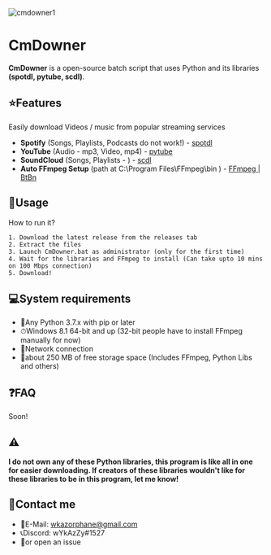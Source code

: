 
![cmdowner1](https://user-images.githubusercontent.com/81563688/232007637-46b7c90f-a715-47ac-b940-9adb972de41e.png)
# CmDowner


**CmDowner** is a open-source batch script that uses Python and its libraries **(spotdl, pytube, scdl)**.
## ⭐Features
Easily download Videos / music from popular streaming services
- **Spotify** (Songs, Playlists, Podcasts do not work!) - [spotdl](https://github.com/spotDL/spotify-downloader)
- **YouTube** (Audio - mp3, Video, mp4) - [pytube](https://github.com/pytube/pytube)
- **SoundCloud** (Songs, Playlists - ) - [scdl](https://github.com/flyingrub/scdl)
- **Auto FFmpeg Setup** (path at C:\Program Files\FFmpeg\bin ) - [FFmpeg | BtBn](https://github.com/BtbN/FFmpeg-Builds/releases/download/latest/ffmpeg-master-latest-win64-gpl.zip)


## 🔨Usage
How to run it?

    1. Download the latest release from the releases tab
    2. Extract the files 
    3. Launch CmDowner.bat as administrator (only for the first time)
    4. Wait for the libraries and FFmpeg to install (Can take upto 10 mins on 100 Mbps connection)
    5. Download!

## 💻System requirements
- 🐍Any Python 3.7.x with pip or later
- ⏱Windows 8.1 64-bit and up (32-bit people have to install FFmpeg manually for now) 
- 📶Network connection
- 💾about 250 MB of free storage space (Includes FFmpeg, Python Libs and others)

## ❓FAQ

Soon!

## ⚠
**I do not own any of these Python libraries, this program is like all in one for easier downloading. If creators of these libraries wouldn't like for these libraries to be in this program, let me know!**

## 💬Contact me
- 📩E-Mail: wkazorphane@gmail.com
- 📞Discord: wYkAzZy#1527
- 🍴or open an issue
